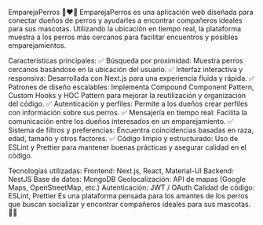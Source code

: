 EmparejaPerros 🐶❤️🐶
EmparejaPerros es una aplicación web diseñada para conectar dueños de perros y ayudarles a encontrar compañeros ideales para sus mascotas. Utilizando la ubicación en tiempo real, la plataforma muestra a los perros más cercanos para facilitar encuentros y posibles emparejamientos.

Características principales:
✅ Búsqueda por proximidad: Muestra perros cercanos basándose en la ubicación del usuario.
✅ Interfaz interactiva y responsiva: Desarrollada con Next.js para una experiencia fluida y rápida.
✅ Patrones de diseño escalables: Implementa Compound Component Pattern, Custom Hooks y HOC Pattern para mejorar la reutilización y organización del código.
✅ Autenticación y perfiles: Permite a los dueños crear perfiles con información sobre sus perros.
✅ Mensajería en tiempo real: Facilita la comunicación entre los dueños interesados en un emparejamiento.
✅ Sistema de filtros y preferencias: Encuentra coincidencias basadas en raza, edad, tamaño y otros factores.
✅ Código limpio y estructurado: Uso de ESLint y Prettier para mantener buenas prácticas y asegurar calidad en el código.

Tecnologías utilizadas:
Frontend: Next.js, React, Material-UI
Backend: NestJS
Base de datos: MongoDB
Geolocalización: API de mapas (Google Maps, OpenStreetMap, etc.)
Autenticación: JWT / OAuth
Calidad de código: ESLint, Prettier
Es una plataforma pensada para los amantes de los perros que buscan socializar y encontrar compañeros ideales para sus mascotas. 🐾✨
